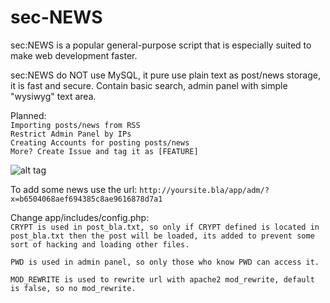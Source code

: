 # sec-NEWS
sec:NEWS is a popular general-purpose script that is especially suited to make web development faster.

sec:NEWS do NOT use MySQL, it pure use plain text as post/news storage, it is fast and secure. Contain basic search, admin panel with simple "wysiwyg" text area.

Planned:   
`Importing posts/news from RSS`    
`Restrict Admin Panel by IPs`    
`Creating Accounts for posting posts/news`    
`More? Create Issue and tag it as [FEATURE]`

![alt tag](http://i.imgur.com/lwwbFSZ.png)

To add some news use the url: 
`http://yoursite.bla/app/adm/?x=b6504068aef694385c8ae9616878d7a1`

Change app/includes/config.php:  
`CRYPT is used in post_bla.txt, so only if CRYPT defined is located in post_bla.txt then the post will be loaded, its added to prevent some sort of hacking and loading other files.`   

`PWD is used in admin panel, so only those who know PWD can access it.`

`MOD_REWRITE is used to rewrite url with apache2 mod_rewrite, default is false, so no mod_rewrite.`


